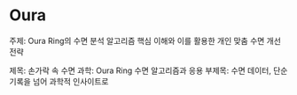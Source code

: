 # Oura

주제:
Oura Ring의 수면 분석 알고리즘 핵심 이해와 이를 활용한 개인 맞춤 수면 개선 전략

제목:
손가락 속 수면 과학: Oura Ring 수면 알고리즘과 응용
부제목:
수면 데이터, 단순 기록을 넘어 과학적 인사이트로





